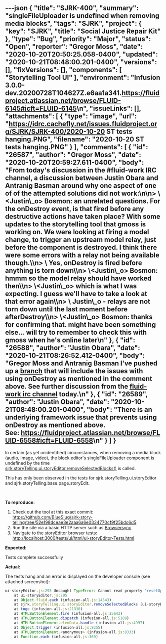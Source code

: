 ---json
{
  "title": "SJRK-400",
  "summary": "singleFileUploader is undefined when removing media blocks",
  "tags": "SJRK",
  "project": {
    "key": "SJRK",
    "title": "Social Justice Repair Kit"
  },
  "type": "Bug",
  "priority": "Major",
  "status": "Open",
  "reporter": "Gregor Moss",
  "date": "2020-10-20T20:50:25.058-0400",
  "updated": "2020-10-21T08:48:00.201-0400",
  "versions": [],
  "fixVersions": [],
  "components": [
    "Storytelling Tool UI"
  ],
  "environment": "Infusion 3.0.0-dev.20200728T104627Z.e6aa1a341.<https://fluidproject.atlassian.net/browse/FLUID-6145#icft=FLUID-6145>\n",
  "issueLinks": [],
  "attachments": [
    {
      "type": "image",
      "url": "https://idrc.cachefly.net/issues.fluidproject.org/SJRK/SJRK-400/2020-10-20 ST tests hanging.PNG",
      "filename": "2020-10-20 ST tests hanging.PNG"
    }
  ],
  "comments": [
    {
      "id": "26587",
      "author": "Gregor Moss",
      "date": "2020-10-20T20:59:27.611-0400",
      "body": "From today's discussion in the #fluid-work IRC channel, a discussion between Justin Obara and Antranig Basman around why one aspect of one of of the attempted solutions did not work:\n\n> \\<Justin\\_o> Bosmon: an unrelated questions. For the onDestroy event, is that fired before any destructive actions have taken place? With some updates to the storytelling tool that gmoss is working on. We were looking at firing a model change, to trigger an upstream model relay, just before the component is destroyed. I think there were some errors with a relay not being available though.\\\n> \\<Bosmon> Yes, onDestroy is fired before anything is torn down\\\n> \\<Justin\\_o> Bosmon: hmmm so the model relay should have worked then\\\n> \\<Justin\\_o> which is what I was expecting. I guess we'll have to take a look at that error again\\\n> \\<Bosmon> Justin\\_o - relays are not torn down until the last moment before afterDestroy\\\n> \\<Justin\\_o> Bosmon: thanks for confirming that. might have been something else... will try to remember to check this with gmoss when he's online later\n"
    },
    {
      "id": "26588",
      "author": "Justin Obara",
      "date": "2020-10-21T08:26:52.412-0400",
      "body": "Gregor Moss and Antranig Basman I've pushed up a [branch](https://github.com/jobara/sjrk-story-telling/tree/SJRK-289-onDestroy) that will include the issues with using onDestroy as mentioned in the comment above. See further discussion from the [fluid-work irc channel](http://irc-logs.fluidproject.org/%23fluid-work/%23fluid-work.2020-10-21.log) today.\n"
    },
    {
      "id": "26589",
      "author": "Justin Obara",
      "date": "2020-10-21T08:48:00.201-0400",
      "body": "There is an underlying framework issue that prevents using onDestroy as mentioned above. See: <https://fluidproject.atlassian.net/browse/FLUID-6558#icft=FLUID-6558>\n"
    }
  ]
}
---
In certain (as yet unidentified) circumstances, when removing a media block (audio, image, video), the block editor's singleFileUploader component is undefined by the time [sjrk.storyTelling.ui.storyEditor.removeSelectedBlocks()](https://github.com/BlueSlug/sjrk-story-telling/blob/52e198dceae3e2aaa6a6e0334770cf9f25bdc6d5/src/ui/ui-storyEditor.js#L281-L304) is called.

This has only been observed in the tests for sjrk.storyTelling.ui.storyEditor and sjrk.storyTelling.base.page.storyEdit.

 

**To reproduce:**

1. Check out the tool at this exact commit: <https://github.com/BlueSlug/sjrk-story-telling/tree/52e198dceae3e2aaa6a6e0334770cf9f25bdc6d5>
2. Run the site via a basic HTTP server such as [Browsersync](https://browsersync.io/)
3. Navigate to the storyEditor browser tests: <http://localhost:3000/tests/ui/html/ui-storyEditor-Tests.html>

**Expected:**

Tests complete successfully

**Actual:**

The tests hang and an error is displayed on the developer console (see attached screenshot):

```javascript
ui-storyEditor.js:295 Uncaught TypeError: Cannot read property 'resetUploadState' of undefined
    at ui-storyEditor.js:295
    at Object.fluid.each (infusion-all.js:14543)
    at sjrk.storyTelling.ui.storyEditor.removeSelectedBlocks (ui-storyEditor.js:291)
    at togo (infusion-all.js:21310)
    at HTMLButtonElement.fire (infusion-all.js:15643)
    at HTMLButtonElement.dispatch (infusion-all.js:5189)
    at HTMLButtonElement.elemData.handle (infusion-all.js:4997)
    at Object.trigger (infusion-all.js:8255)
    at HTMLButtonElement.<anonymous> (infusion-all.js:8333)
    at Function.each (infusion-all.js:360)
```

        